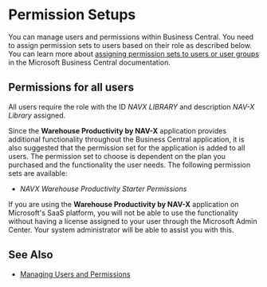 # Permission Setups

You can manage users and permissions within Business Central. You need to assign permission sets to users based on their role as described below. You can learn more about [assigning permission sets to users or user groups](https://docs.microsoft.com/en-US/dynamics365/business-central/ui-how-users-permissions#to-assign-permission-sets-to-users-or-user-groups) in the Microsoft Business Central documentation.

## Permissions for all users

All users require the role with the ID *NAVX LIBRARY* and description *NAV-X Library* assigned.

Since the **Warehouse Productivity by NAV-X** application provides additional functionality throughout the Business Central application, it is also suggested that the permission set for the application is added to all users. The permission set to choose is dependent on the plan you purchased and the functionality the user needs. The following permission sets are available:

- *NAVX Warehouse Productivity Starter Permissions*

If you are using the **Warehouse Productivity by NAV-X** application on Microsoft's SaaS platform, you will not be able to use the functionality without having a license assigned to your user through the Microsoft Admin Center. Your system administrator will be able to assist you with this.

## See Also

- [Managing Users and Permissions](https://docs.microsoft.com/en-US/dynamics365/business-central/ui-how-users-permissions)
